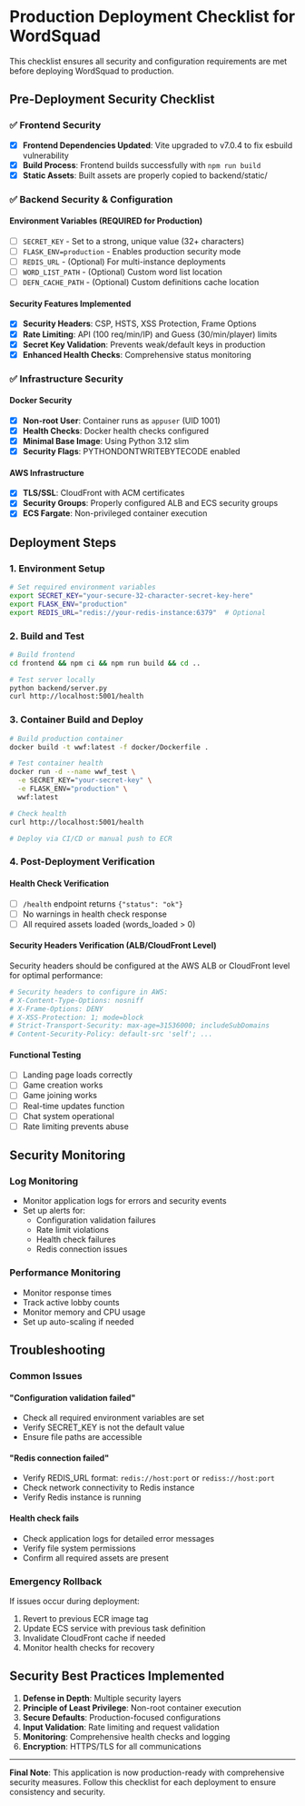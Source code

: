 # Production Deployment Checklist for WordSquad

This checklist ensures all security and configuration requirements are met before deploying WordSquad to production.

## Pre-Deployment Security Checklist

### ✅ Frontend Security
- [x] **Frontend Dependencies Updated**: Vite upgraded to v7.0.4 to fix esbuild vulnerability
- [x] **Build Process**: Frontend builds successfully with `npm run build`
- [x] **Static Assets**: Built assets are properly copied to backend/static/

### ✅ Backend Security & Configuration

#### Environment Variables (REQUIRED for Production)
- [ ] `SECRET_KEY` - Set to a strong, unique value (32+ characters)
- [ ] `FLASK_ENV=production` - Enables production security mode
- [ ] `REDIS_URL` - (Optional) For multi-instance deployments
- [ ] `WORD_LIST_PATH` - (Optional) Custom word list location
- [ ] `DEFN_CACHE_PATH` - (Optional) Custom definitions cache location

#### Security Features Implemented
- [x] **Security Headers**: CSP, HSTS, XSS Protection, Frame Options
- [x] **Rate Limiting**: API (100 req/min/IP) and Guess (30/min/player) limits
- [x] **Secret Key Validation**: Prevents weak/default keys in production
- [x] **Enhanced Health Checks**: Comprehensive status monitoring

### ✅ Infrastructure Security

#### Docker Security
- [x] **Non-root User**: Container runs as `appuser` (UID 1001)
- [x] **Health Checks**: Docker health checks configured
- [x] **Minimal Base Image**: Using Python 3.12 slim
- [x] **Security Flags**: PYTHONDONTWRITEBYTECODE enabled

#### AWS Infrastructure
- [x] **TLS/SSL**: CloudFront with ACM certificates
- [x] **Security Groups**: Properly configured ALB and ECS security groups
- [x] **ECS Fargate**: Non-privileged container execution

## Deployment Steps

### 1. Environment Setup
```bash
# Set required environment variables
export SECRET_KEY="your-secure-32-character-secret-key-here"
export FLASK_ENV="production"
export REDIS_URL="redis://your-redis-instance:6379"  # Optional
```

### 2. Build and Test
```bash
# Build frontend
cd frontend && npm ci && npm run build && cd ..

# Test server locally
python backend/server.py
curl http://localhost:5001/health
```

### 3. Container Build and Deploy
```bash
# Build production container
docker build -t wwf:latest -f docker/Dockerfile .

# Test container health
docker run -d --name wwf_test \
  -e SECRET_KEY="your-secret-key" \
  -e FLASK_ENV="production" \
  wwf:latest

# Check health
curl http://localhost:5001/health

# Deploy via CI/CD or manual push to ECR
```

### 4. Post-Deployment Verification

#### Health Check Verification
- [ ] `/health` endpoint returns `{"status": "ok"}`
- [ ] No warnings in health check response
- [ ] All required assets loaded (words_loaded > 0)

#### Security Headers Verification (ALB/CloudFront Level)
Security headers should be configured at the AWS ALB or CloudFront level for optimal performance:
```bash
# Security headers to configure in AWS:
# X-Content-Type-Options: nosniff
# X-Frame-Options: DENY  
# X-XSS-Protection: 1; mode=block
# Strict-Transport-Security: max-age=31536000; includeSubDomains
# Content-Security-Policy: default-src 'self'; ...
```

#### Functional Testing
- [ ] Landing page loads correctly
- [ ] Game creation works
- [ ] Game joining works
- [ ] Real-time updates function
- [ ] Chat system operational
- [ ] Rate limiting prevents abuse

## Security Monitoring

### Log Monitoring
- Monitor application logs for errors and security events
- Set up alerts for:
  - Configuration validation failures
  - Rate limit violations
  - Health check failures
  - Redis connection issues

### Performance Monitoring
- Monitor response times
- Track active lobby counts
- Monitor memory and CPU usage
- Set up auto-scaling if needed

## Troubleshooting

### Common Issues

#### "Configuration validation failed"
- Check all required environment variables are set
- Verify SECRET_KEY is not the default value
- Ensure file paths are accessible

#### "Redis connection failed"
- Verify REDIS_URL format: `redis://host:port` or `rediss://host:port`
- Check network connectivity to Redis instance
- Verify Redis instance is running

#### Health check fails
- Check application logs for detailed error messages
- Verify file system permissions
- Confirm all required assets are present

### Emergency Rollback
If issues occur during deployment:
1. Revert to previous ECR image tag
2. Update ECS service with previous task definition
3. Invalidate CloudFront cache if needed
4. Monitor health checks for recovery

## Security Best Practices Implemented

1. **Defense in Depth**: Multiple security layers
2. **Principle of Least Privilege**: Non-root container execution
3. **Secure Defaults**: Production-focused configurations
4. **Input Validation**: Rate limiting and request validation
5. **Monitoring**: Comprehensive health checks and logging
6. **Encryption**: HTTPS/TLS for all communications

---

**Final Note**: This application is now production-ready with comprehensive security measures. Follow this checklist for each deployment to ensure consistency and security.